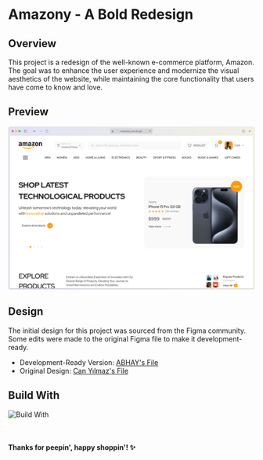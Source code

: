 # Amazony - A Bold Redesign

## Overview

This project is a redesign of the well-known e-commerce platform, Amazon. The goal was to enhance the user experience and modernize the visual aesthetics of the website, while maintaining the core functionality that users have come to know and love.

## Preview

[![amazon.com](assets/website-mockup.png)](https://amazonredesign.vercel.app)

## Design

The initial design for this project was sourced from the Figma community. Some edits were made to the original Figma file to make it development-ready.

* Development-Ready Version: [ABHAY's File](https://www.figma.com/file/wCDqLu6pLcPXO9v43HE7lg/Amazon-Redesign?type=design&node-id=0%3A1&mode=design&t=gzLMopCiU59iuu7F-1)
* Original Design: [Can Yılmaz's File](https://www.figma.com/file/fwkMsAfaPYLTbWV4dRH303/Amazon-%7C-Redesign-(Community)?type=design&node-id=0-1&mode=design&t=cDNxGVngt47xcWUR-0)

## Build With

![Build With](https://skillicons.dev/icons?i=js,html,tailwindcss,vite,figma,vercel)

<br/>

#### Thanks for peepin', happy shoppin'! ✨
